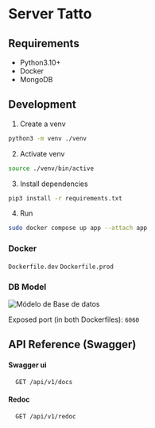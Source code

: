 # Server Tatto

## Requirements

- Python3.10+
- Docker
- MongoDB

## Development

1. Create a venv

```bash
python3 -m venv ./venv
```

2. Activate venv

```bash
source ./venv/bin/active
```

3. Install dependencies

```bash
pip3 install -r requirements.txt
```

4. Run

```bash
sudo docker compose up app --attach app
```

### Docker

`Dockerfile.dev`
`Dockerfile.prod`

### DB Model

![Módelo de Base de datos](https://i.postimg.cc/yNkgYwd0/Diagrama-en-blanco.png)

Exposed port (in both Dockerfiles): `6060`
## API Reference (Swagger)

#### Swagger ui

```
  GET /api/v1/docs
```

#### Redoc

```
  GET /api/v1/redoc
```
